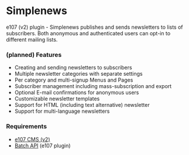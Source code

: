 Simplenews
==========

e107 (v2) plugin - Simplenews publishes and sends newsletters to lists of subscribers. Both anonymous and authenticated users can opt-in to different mailing lists.

### (planned) Features

- Creating and sending newsletters to subscribers
- Multiple newsletter categories with separate settings
- Per category and multi-signup Menus and Pages
- Subscriber management including mass-subscription and export
- Optional E-mail confirmations for anonymous users
- Customizable newsletter templates
- Support for HTML (including text alternative) newsletter
- Support for multi-language newsletters

### Requirements

- [e107 CMS (v2)](https://github.com/e107inc/e107)
- [Batch API](https://github.com/lonalore/batch) (e107 plugin)
